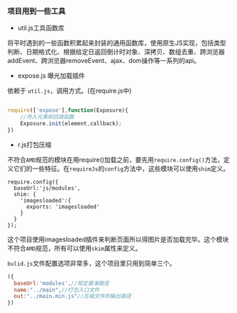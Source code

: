 ﻿### 项目用到一些工具

- util.js工具函数库

将平时遇到的一些函数积累起来封装的通用函数库，使用原生JS实现，包括类型判断、日期格式化、根据给定日返回倒计时对象、深拷贝、数组去重、跨浏览器addEvent、跨浏览器removeEvent、ajax、dom操作等一系列的api。

- expose.js 曝光加载插件

依赖于 `util.js`，调用方式。(在require.js中)

```javascript

require(['expose'],function(Exposure){
	//传入元素和回调函数
	Exposure.init(element,callback);
})

```

- r.js打包压缩

不符合`AMD`规范的模块在用require()加载之前，要先用`require.config()`方法，定义它们的一些特征。在`requireJs`的`config`方法中，这些模块可以使用`shim`定义。
```javsscript
require.config({
  baseUrl:'js/modules',
  shim: {
    'imagesloaded':{
      exports: 'imagesloaded'
    }
  }
});
```

这个项目使用imagesloaded插件来判断页面所以得图片是否加载完毕。这个模块不符合`AMD`规范，所有可以使用`skim`属性来定义。

`bulid.js`文件配置选项非常多，这个项目里只用到简单三个。

```javascript
({
  baseUrl:'modules',//规定基准路径
  name:"../main",//打包入口文件
  out:"../main.min.js"//压缩文件的输出路径
})
```



